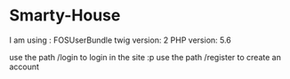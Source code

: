 # Smarty-House
I am using :
FOSUserBundle 
twig version: 2
PHP version: 5.6

use the path /login to login in the site :p
use the path /register to create an account 

